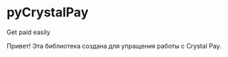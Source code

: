 # pyCrystalPay
Get paid easily



 Привет! Эта библиотека создана для упращения работы с Crystal Pay.

